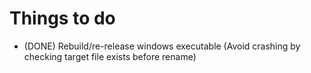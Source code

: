 # Things to do

  * (DONE) Rebuild/re-release windows executable (Avoid crashing by checking target file exists before rename)
  
